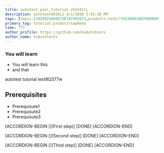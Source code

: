 ```yaml
---
title: autotest_pool_tutorial-zh2X41rL
description: autotest4018L2_4/1/2020 3:43:18 PM
tags: [topic:139269250608756787992873,products:tech/73554900100700000996,tutorial:experience/advanced]
primary_tag: tutorial:product/sapHana
time: 777
author_profile: https://github.com/ksAutotests
author_name: ksAutotests
---
```

### You will learn
- You will learn this
- and that

autotest tutorial text8Q377w

## Prerequisites
- Prerequisute1
- Prerequisute2
- Prerequisute3

[ACCORDION-BEGIN [](First step)]
[DONE]
[ACCORDION-END]

[ACCORDION-BEGIN [](Second step)]
[DONE]
[ACCORDION-END]

[ACCORDION-BEGIN [](Third step)]
[DONE]
[ACCORDION-END]


